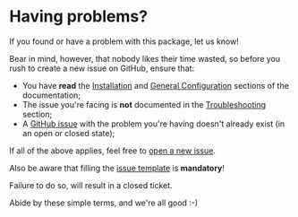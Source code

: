 # Having problems?
If you found or have a problem with this package, let us know!

Bear in mind, however, that nobody likes their time wasted, so before you rush to create a new issue on GitHub, ensure that:
- You have **read** the [Installation](../installation) and [General Configuration](../general-configuration) sections of the documentation;
- The issue you're facing is **not** documented in the [Troubleshooting](troubleshooting) section;
- A [GitHub issue](https://github.com/owen-it/laravel-auditing/issues) with the problem you're having doesn't already exist (in an open or closed state);

If all of the above applies, feel free to [open a new issue](https://github.com/owen-it/laravel-auditing/issues/new).

Also be aware that filling the [issue template](https://github.com/owen-it/laravel-auditing/blob/master/.github/ISSUE_TEMPLATE) is **mandatory**!

Failure to do so, will result in a closed ticket.

Abide by these simple terms, and we're all good :-)
